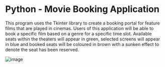 # Python - Movie Booking Application

This program uses the Tkinter library to create a booking portal for feature films that are played in cinemas. Users of this application will be able to book a specific film based on a genre for a specific time slot. Available seats within the theaters will appear in green, selected screens will appear in blue and booked seats will be coloured in brown with a sunken effect to denote the seat has been reserved.

![image](https://user-images.githubusercontent.com/66092888/124217351-31464280-dac6-11eb-8fa1-27ff9ff44225.png)
